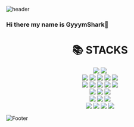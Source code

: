 ![header](https://capsule-render.vercel.app/api?type=waving&color=auto&height=300&section=header&text=Welcome&fontSize=90&animation=fadeIn&fontAlignY=38&desc=GyyymShark's%20Github%20Profile&descAlignY=51&descAlign=62)

### Hi there my name is GyyymShark👋


<div align=center><h1>📚 STACKS</h1></div>  
<div align=center>  
<img src="https://img.shields.io/badge/java-007396?style=for-the-badge&logo=java&logoColor=white">  
<img src="https://img.shields.io/badge/c++-00599C?style=for-the-badge&logo=c%2B%2B&logoColor=white">   
<br>  

<img src="https://img.shields.io/badge/html5-E34F26?style=for-the-badge&logo=html5&logoColor=white">  
<img src="https://img.shields.io/badge/css-1572B6?style=for-the-badge&logo=css3&logoColor=white">  
<img src="https://img.shields.io/badge/javascript-F7DF1E?style=for-the-badge&logo=javascript&logoColor=black">  
<img src="https://img.shields.io/badge/jquery-0769AD?style=for-the-badge&logo=jquery&logoColor=white">    
<img src="https://img.shields.io/badge/bootstrap-7952B3?style=for-the-badge&logo=bootstrap&logoColor=white"> 
<br>   

<img src="https://img.shields.io/badge/mysql-4479A1?style=for-the-badge&logo=mysql&logoColor=white">  
<img src="https://img.shields.io/badge/mariaDB-003545?style=for-the-badge&logo=mariaDB&logoColor=white">  
<img src="https://img.shields.io/badge/mongoDB-47A248?style=for-the-badge&logo=MongoDB&logoColor=white">   
<img src="https://img.shields.io/badge/redis-DC382D?style=for-the-badge&logo=redis&logoColor=white"> 
<img src="https://img.shields.io/badge/sqlite-4479A1?style=for-the-badge&logo=sqlite&logoColor=white"> 
<br> 

<img src="https://img.shields.io/badge/spring-6DB33F?style=for-the-badge&logo=spring&logoColor=white">  
<img src="https://img.shields.io/badge/Spring%20Boot-6DB33F?style=for-the-badge&logo=Spring%20Boot&logoColor=white"/>
<img src="https://img.shields.io/badge/Spring%20Security-6DB33F?style=for-the-badge&logo=Spring%20Security&logoColor=white"/> 
<br>


<img src="https://img.shields.io/badge/node.js-339933?style=for-the-badge&logo=Node.js&logoColor=white">
<img src="https://img.shields.io/badge/express-000000?style=for-the-badge&logo=express&logoColor=white">    
<img src="https://img.shields.io/badge/flask-000000?style=for-the-badge&logo=flask&logoColor=white">    
<br>  

<img src="https://img.shields.io/badge/linux-FCC624?style=for-the-badge&logo=linux&logoColor=black">  
<img src="https://img.shields.io/badge/amazonaws-232F3E?style=for-the-badge&logo=amazonaws&logoColor=white">  
<img src="https://img.shields.io/badge/apache tomcat-F8DC75?style=for-the-badge&logo=apachetomcat&logoColor=white">  
<img src="https://img.shields.io/badge/docker-2496ED?style=for-the-badge&logo=docker&logoColor=white"> 
<br>    

</div>

<!--
**GyyymShark/GyyymShark** is a ✨ _special_ ✨ repository because its `README.md` (this file) appears on your GitHub profile.

Here are some ideas to get you started:

- 🔭 I’m currently working on ...
- 🌱 I’m currently learning ...
- 👯 I’m looking to collaborate on ...
- 🤔 I’m looking for help with ...
- 💬 Ask me about ...
- 📫 How to reach me: ...
- 😄 Pronouns: ...
- ⚡ Fun fact: ...
-->




![Footer](https://capsule-render.vercel.app/api?type=waving&color=auto&height=300&section=footer)
